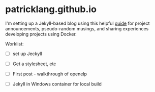 # patricklang.github.io


I'm setting up a Jekyll-based blog using this helpful [guide](http://jmcglone.com/guides/github-pages/) for project announcements, pseudo-random musings, and sharing experiences developing projects using Docker.

Worklist:

 - [ ] set up Jeckyll
 - [ ] Get a stylesheet, etc
 - [ ] First post - walkthrough of openelp
 - [ ] Jekyll in Windows container for local build

